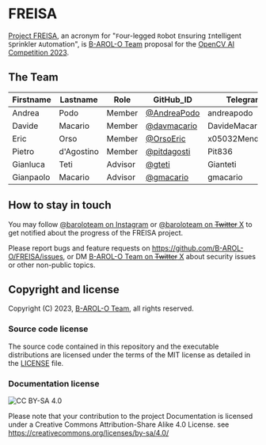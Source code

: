 # FREISA

[Project FREISA](https://www.hackster.io/projects/845012), an acronym for "`F`our-legged `R`obot `E`nsuring `I`ntelligent `S`prinkler `A`utomation", is [B-AROL-O Team](https://github.com/B-AROL-O?view_as=public) proposal for the [OpenCV AI Competition 2023](https://www.hackster.io/contests/opencv-ai-competition-2023).

<!--
## Quick links

* [B-AROL-O TODO List](https://github.com/orgs/B-AROL-O/projects/1): [Open issues](https://github.com/orgs/B-AROL-O/projects/1), [Completed](https://github.com/orgs/B-AROL-O/projects/1/views/5), [Unassigned AIs](https://github.com/orgs/B-AROL-O/projects/1/views/9)
* [FREISA Project Board](https://github.com/orgs/B-AROL-O/projects/3): [FREISA Kanban](https://github.com/orgs/B-AROL-O/projects/3), [FREISA Roadmap](https://github.com/orgs/B-AROL-O/projects/3/views/2)
* [FREISA Project Homepage on hackster.io](https://www.hackster.io/projects/845012)
* [opencv-ai-competition-2023: Closest milestones](https://github.com/B-AROL-O/opencv-ai-competition-2023/milestones?direction=asc&sort=due_date&state=open). [Past milestones](https://github.com/B-AROL-O/opencv-ai-competition-2023/milestones?direction=asc&sort=due_date&state=closed)
* [Andrea Podo considerations on project backlog as of 2023-07-14](assets/2023-07-14-132715.jpg)
-->

<!--
## Competition Timeline

* [x] (2023-07-10 18:00 PDT) Contest begins
* [x] (2023-08-31 12:00 PDT) Preliminary submissions due
* [ ] (2023-11-30 23:59 PDT) Final submissions due
* [ ] (2023-12-21 09:00 PDT) Winners announced

### Phase 1: Idea and Design

* Submit your project proposal
* Document your idea, design and proposed process
* Get your proposal reviewed by our amazing judges
* Shortlisted winners advance to Phase 2

### Phase 2: Develop and Implement

* Develop your idea in the proposal from Phase 1
* Create a technical project report
* Share the source code
* Create a short demo video of upto 5 mins
-->

## The Team

Firstname | Lastname   | Role    | GitHub_ID                                    | Telegram_ID
----------|------------|---------|----------------------------------------|---------------------
Andrea    | Podo       | Member  | [@AndreaPodo](https://github.com/AndreaPodo) | andreapodo
Davide    | Macario    | Member  | [@davmacario](https://github.com/davmacario) | DavideMacario
Eric      | Orso       | Member  | [@OrsoEric](https://github.com/OrsoEric)     | x05032MendicantBias
Pietro    | d'Agostino | Member  | [@pitdagosti](https://github.com/pitdagosti) | Pit836
Gianluca  | Teti       | Advisor | [@gteti](https://github.com/gteti)           | Gianteti
Gianpaolo | Macario    | Advisor | [@gmacario](https://github.com/gmacario)     | gmacario

<!-- For additional contact information please see [assets/baroloteam_members.yaml](assets/baroloteam_members.yaml) -->

<!--
## OpenCV AI Competition 2023: Jumpstart your idea with this checklist

### Getting to know the technology

Here are all the resources you need to start developing:

#### Resources

[Getting started guide](https://opencv.org/get-started/)

### Start building

Need sample tutorials for a part of your build? Browse from thousands of tutorials on [Hackster](https://www.hackster.io/projects).

Need technical help? Ask the community for help on the contest [discussion board](https://www.hackster.io/contests/opencv-ai-competition-2023/discussion).

### Create your submission

And last but not least, document your work and submit your entry.
[Here's a tutorial](https://www.hackster.io/AlexWulff/how-to-create-a-high-quality-project-tutorial-e25feb) on how to create a high-quality project.
-->

## How to stay in touch

You may follow [@baroloteam on Instagram](https://instagram.com/baroloteam) or [@baroloteam on ~~Twitter~~ X](https://x.com/baroloteam) to get notified about the progress of the FREISA project.

Please report bugs and feature requests on <https://github.com/B-AROL-O/FREISA/issues>, or DM [B-AROL-O Team on ~~Twitter~~ X](https://x.com/baroloteam) about security issues or other non-public topics.

## Copyright and license

Copyright (C) 2023, [B-AROL-O Team](https://github.com/B-AROL-O), all rights reserved.

### Source code license

The source code contained in this repository and the executable distributions are licensed under the terms of the MIT license as detailed in the [LICENSE](LICENSE) file.

### Documentation license

![CC BY-SA 4.0](https://i.creativecommons.org/l/by-sa/4.0/88x31.png)

Please note that your contribution to the project Documentation is licensed under a Creative Commons Attribution-Share Alike 4.0 License. see <https://creativecommons.org/licenses/by-sa/4.0/>

<!-- EOF -->
